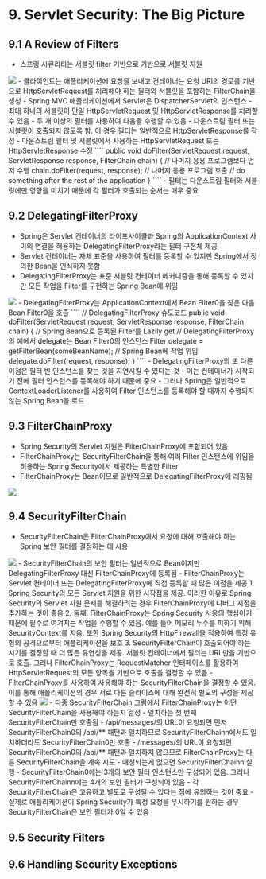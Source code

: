 # 9. Servlet Security: The Big Picture
## 9.1 A Review of Filters
- 스프링 시큐리티는 서블릿 filter 기반으로 기반으로 서블릿 지원
<img src="https://godekdls.github.io/images/springsecurity/filterchain.png">
- 클라이언트는 애플리케이션에 요청을 보내고 컨테이너는 요청 URI의 경로를 기반으로 HttpServletRequest를 처리해야 하는 필터와 서블릿을 포함하는 FilterChain을 생성
- Spring MVC 애플리케이션에서 Servlet은 DispatcherServlet의 인스턴스
- 최대 하나의 서블릿이 단일 HttpServletRequest 및 HttpServletResponse를 처리할 수 있음
- 두 개 이상의 필터를 사용하여 다음을 수행할 수 있음
  - 다운스트림 필터 또는 서블릿이 호출되지 않도록 함. 이 경우 필터는 일반적으로 HttpServletResponse를 작성
  - 다운스트림 필터 및 서블릿에서 사용하는 HttpServletRequest 또는 HttpServletResponse 수정
````
public void doFilter(ServletRequest request, ServletResponse response, FilterChain chain) {
    // 나머지 응용 프로그램보다 먼저 수행
    chain.doFilter(request, response); // 나머지 응용 프로그램 호출
    // do something after the rest of the application
}
````
- 필터는 다운스트림 필터와 서블릿에만 영향을 미치기 때문에 각 필터가 호출되는 순서는 매우 중요

## 9.2 DelegatingFilterProxy

- Spring은 Servlet 컨테이너의 라이프사이클과 Spring의 ApplicationContext 사이의 연결을 허용하는 DelegatingFilterProxy라는 필터 구현체 제공
- Servlet 컨테이너는 자체 표준을 사용하여 필터를 등록할 수 있지만 Spring에서 정의한 Bean을 인식하지 못함
- DelegatingFilterProxy는 표준 서블릿 컨테이너 메커니즘을 통해 등록할 수 있지만 모든 작업을 Filter를 구현하는 Spring Bean에 위임
<img src="https://godekdls.github.io/images/springsecurity/delegatingfilterproxy.png">
- DelegatingFilterProxy는 ApplicationContext에서 Bean Filter0을 찾은 다음 Bean Filter0을 호출
````
// DelegatingFilterProxy 슈도코드
public void doFilter(ServletRequest request, ServletResponse response, FilterChain chain) {
    // Spring Bean으로 등록된 Filter를 Lazily get
    // DelegatingFilterProxy의 예에서 delegate는 Bean Filter0의 인스턴스
    Filter delegate = getFilterBean(someBeanName);
    // Spring Bean에 작업 위임
    delegate.doFilter(request, response);
}
````
- DelegatingFilterProxy의 또 다른 이점은 필터 빈 인스턴스를 찾는 것을 지연시킬 수 있다는 것
- 이는 컨테이너가 시작되기 전에 필터 인스턴스를 등록해야 하기 때문에 중요
- 그러나 Spring은 일반적으로 ContextLoaderListener를 사용하여 Filter 인스턴스를 등록해야 할 때까지 수행되지 않는 Spring Bean을 로드

## 9.3 FilterChainProxy
- Spring Security의 Servlet 지원은 FilterChainProxy에 포함되어 있음
- FilterChainProxy는 SecurityFilterChain을 통해 여러 Filter 인스턴스에 위임을 허용하는 Spring Security에서 제공하는 특별한 Filter
- FilterChainProxy는 Bean이므로 일반적으로 DelegatingFilterProxy에 래핑됨
<img src="https://docs.spring.io/spring-security/site/docs/5.3.2.RELEASE/reference/html5/images/servlet/architecture/filterchainproxy.png">

## 9.4 SecurityFilterChain
- SecurityFilterChain은 FilterChainProxy에서 요청에 대해 호출해야 하는 Spring 보안 필터를 결정하는 데 사용
<img src="https://docs.spring.io/spring-security/site/docs/5.3.2.RELEASE/reference/html5/images/servlet/architecture/securityfilterchain.png">
- SecurityFilterChain의 보안 필터는 일반적으로 Bean이지만 DelegatingFilterProxy 대신 FilterChainProxy에 등록됨
- FilterChainProxy는 Servlet 컨테이너 또는 DelegatingFilterProxy에 직접 등록할 때 많은 이점을 제공
  1. Spring Security의 모든 Servlet 지원을 위한 시작점을 제공. 이러한 이유로 Spring Security의 Servlet 지원 문제를 해결하려는 경우 FilterChainProxy에 디버그 지점을 추가하는 것이 좋음
  2. 둘째, FilterChainProxy는 Spring Security 사용의 핵심이기 때문에 필수로 여겨지는 작업을 수행할 수 있음. 예를 들어 메모리 누수를 피하기 위해 SecurityContext를 지움. 또한 Spring Security의 HttpFirewall을 적용하여 특정 유형의 공격으로부터 애플리케이션을 보호
  3. SecurityFilterChain이 호출되어야 하는 시기를 결정할 때 더 많은 유연성을 제공. 서블릿 컨테이너에서 필터는 URL만을 기반으로 호출. 그러나 FilterChainProxy는 RequestMatcher 인터페이스를 활용하여 HttpServletRequest의 모든 항목을 기반으로 호출을 결정할 수 있음
- FilterChainProxy를 사용하여 사용해야 하는 SecurityFilterChain을 결정할 수 있음. 이를 통해 애플리케이션의 경우 서로 다른 슬라이스에 대해 완전히 별도의 구성을 제공할 수 있음
<img src="https://docs.spring.io/spring-security/site/docs/5.3.2.RELEASE/reference/html5/images/servlet/architecture/multi-securityfilterchain.png">
- 다중 SecurityFilterChain 그림에서 FilterChainProxy는 어떤 SecurityFilterChain을 사용해야 하는지 결정
- 일치하는 첫 번째 SecurityFilterChain만 호출됨
- /api/messages/의 URL이 요청되면 먼저 SecurityFilterChain0의 /api/** 패턴과 일치하므로 SecurityFilterChainn에서도 일치하더라도 SecurityFilterChain0만 호출
- /messages/의 URL이 요청되면 SecurityFilterChain0의 /api/** 패턴과 일치하지 않으므로 FilterChainProxy는 다른 SecurityFilterChain을 계속 시도
- 매칭되는게 없으면 SecurityFilterChainn 실행
- SecurityFilterChain0에는 3개의 보안 필터 인스턴스만 구성되어 있음. 그러나 SecurityFilterChainn에는 4개의 보안 필터가 구성되어 있음
- 각 SecurityFilterChain은 고유하고 별도로 구성될 수 있다는 점에 유의하는 것이 중요
- 실제로 애플리케이션이 Spring Security가 특정 요청을 무시하기를 원하는 경우 SecurityFilterChain은 보안 필터가 0일 수 있음

## 9.5 Security Filters
## 9.6 Handling Security Exceptions